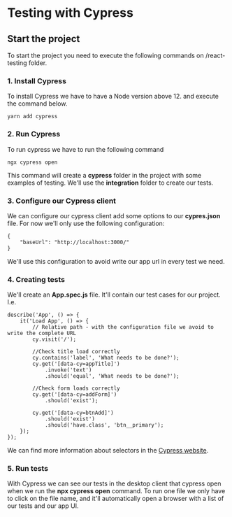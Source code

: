 # Testing with Cypress
## Start the project

To start the project you need to execute the following commands on /react-testing folder.

### 1. Install Cypress
To install Cypress we have to have a Node version above 12. and execute the command below.
        
    yarn add cypress

### 2. Run Cypress
To run cypress we have to run the following command

    ngx cypress open

This command will create a __cypress__ folder in the project with some examples of testing.
We'll use the __integration__ folder to create our tests.

### 3. Configure our Cypress client
We can configure our cypress client add some options to our __cypres.json__ file. For now we'll only use the following configuration:

    {
        "baseUrl": "http://localhost:3000/"
    }

We'll use this configuration to avoid write our app url in every test we need.

### 4. Creating tests
We'll create an __App.spec.js__ file. It'll contain our test cases for our project. I.e.

    describe('App', () => {
        it('Load App', () => {
            // Relative path - with the configuration file we avoid to write the complete URL
            cy.visit('/');

            //Check title load correctly
            cy.contains('label', 'What needs to be done?');
            cy.get('[data-cy=appTitle]')
                .invoke('text')
                .should('equal', 'What needs to be done?');

            //Check form loads correctly
            cy.get('[data-cy=addForm]')
                .should('exist');

            cy.get('[data-cy=btnAdd]')
                .should('exist')
                .should('have.class', 'btn__primary');
        });
    });

We can find more information about selectors in the [Cypress website](https://docs.cypress.io/api/table-of-contents).

### 5. Run tests
With Cypress we can see our tests in the desktop client that cypress open when we run the __npx cypress open__ command. To run one file we only have to click on the file name, and it'll automatically open a browser with a list of our tests and our app UI.
